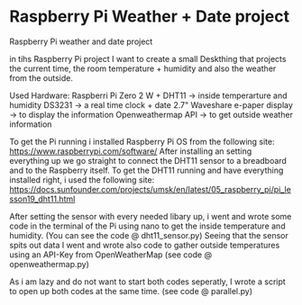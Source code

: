 # Raspberry Pi Weather + Date project
Raspberry Pi weather and date project 

in tihs Raspberry Pi project I want to create a small Deskthing that projects the current time, the room temperature + humidity and also the weather from the outside. 

Used Hardware:
Raspberri Pi Zero 2 W +
DHT11 -> inside temperarture and humidity
DS3231 -> a real time clock + date
2.7" Waveshare e-paper display -> to display the information
Openweathermap API -> to get outside weather information

To get the Pi running i installed Raspberry Pi OS from the following site: https://www.raspberrypi.com/software/
After installing an setting everything up we go straight to connect the DHT11 sensor to a breadboard and to the Raspberry itself.
To get the DHT11 running and have everything installed right, i used the following site: https://docs.sunfounder.com/projects/umsk/en/latest/05_raspberry_pi/pi_lesson19_dht11.html

After setting the sensor with every needed libary up, i went and wrote some code in the terminal of the Pi using nano to get the inside temperature and humidity. (You can see the code @ dht11_sensor.py)
Seeing that the sensor spits out data I went and wrote also code to gather outside temperatures using an API-Key from OpenWeatherMap (see code @ openweathermap.py)

As i am lazy and do not want to start both codes seperatly, I wrote a script to open up both codes at the same time. (see code @ parallel.py)
